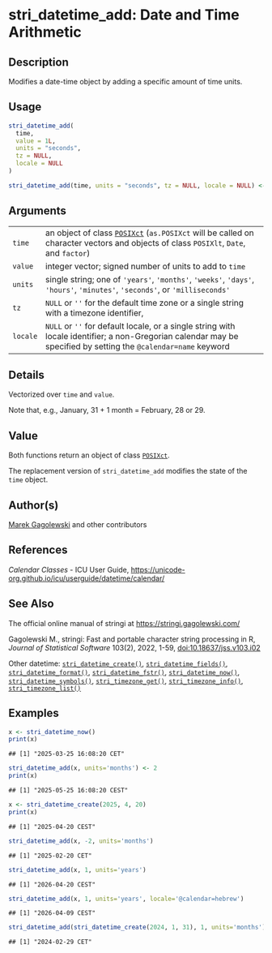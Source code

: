 # stri_datetime_add: Date and Time Arithmetic

## Description

Modifies a date-time object by adding a specific amount of time units.

## Usage

``` r
stri_datetime_add(
  time,
  value = 1L,
  units = "seconds",
  tz = NULL,
  locale = NULL
)

stri_datetime_add(time, units = "seconds", tz = NULL, locale = NULL) <- value
```

## Arguments

|  |  |
|----|----|
| `time` | an object of class [`POSIXct`](https://stat.ethz.ch/R-manual/R-devel/library/base/html/DateTimeClasses.html) (`as.POSIXct` will be called on character vectors and objects of class `POSIXlt`, `Date`, and `factor`) |
| `value` | integer vector; signed number of units to add to `time` |
| `units` | single string; one of `'years'`, `'months'`, `'weeks'`, `'days'`, `'hours'`, `'minutes'`, `'seconds'`, or `'milliseconds'` |
| `tz` | `NULL` or `''` for the default time zone or a single string with a timezone identifier, |
| `locale` | `NULL` or `''` for default locale, or a single string with locale identifier; a non-Gregorian calendar may be specified by setting the `@calendar=name` keyword |

## Details

Vectorized over `time` and `value`.

Note that, e.g., January, 31 + 1 month = February, 28 or 29.

## Value

Both functions return an object of class [`POSIXct`](https://stat.ethz.ch/R-manual/R-devel/library/base/html/DateTimeClasses.html).

The replacement version of `stri_datetime_add` modifies the state of the `time` object.

## Author(s)

[Marek Gagolewski](https://www.gagolewski.com/) and other contributors

## References

*Calendar Classes* - ICU User Guide, <https://unicode-org.github.io/icu/userguide/datetime/calendar/>

## See Also

The official online manual of <span class="pkg">stringi</span> at <https://stringi.gagolewski.com/>

Gagolewski M., <span class="pkg">stringi</span>: Fast and portable character string processing in R, *Journal of Statistical Software* 103(2), 2022, 1-59, [doi:10.18637/jss.v103.i02](https://doi.org/10.18637/jss.v103.i02)

Other datetime: [`stri_datetime_create()`](stri_datetime_create.md), [`stri_datetime_fields()`](stri_datetime_fields.md), [`stri_datetime_format()`](stri_datetime_format.md), [`stri_datetime_fstr()`](stri_datetime_fstr.md), [`stri_datetime_now()`](stri_datetime_now.md), [`stri_datetime_symbols()`](stri_datetime_symbols.md), [`stri_timezone_get()`](stri_timezone_set.md), [`stri_timezone_info()`](stri_timezone_info.md), [`stri_timezone_list()`](stri_timezone_list.md)

## Examples




``` r
x <- stri_datetime_now()
print(x)
```

```
## [1] "2025-03-25 16:08:20 CET"
```

``` r
stri_datetime_add(x, units='months') <- 2
print(x)
```

```
## [1] "2025-05-25 16:08:20 CEST"
```

``` r
x <- stri_datetime_create(2025, 4, 20)
print(x)
```

```
## [1] "2025-04-20 CEST"
```

``` r
stri_datetime_add(x, -2, units='months')
```

```
## [1] "2025-02-20 CET"
```

``` r
stri_datetime_add(x, 1, units='years')
```

```
## [1] "2026-04-20 CEST"
```

``` r
stri_datetime_add(x, 1, units='years', locale='@calendar=hebrew')
```

```
## [1] "2026-04-09 CEST"
```

``` r
stri_datetime_add(stri_datetime_create(2024, 1, 31), 1, units='months')
```

```
## [1] "2024-02-29 CET"
```
